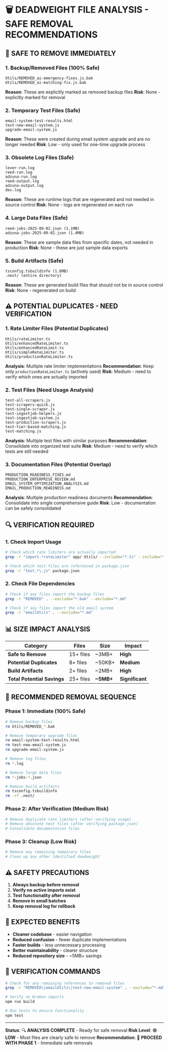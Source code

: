# 🗑️ DEADWEIGHT FILE ANALYSIS - SAFE REMOVAL RECOMMENDATIONS

## 🚨 **SAFE TO REMOVE IMMEDIATELY**

### 1. **Backup/Removed Files (100% Safe)**
```
Utils/REMOVED_ai-emergency-fixes.js.bak
Utils/REMOVED_ai-matching-fix.js.bak
```
**Reason**: These are explicitly marked as removed backup files
**Risk**: None - explicitly marked for removal

### 2. **Temporary Test Files (Safe)**
```
email-system-test-results.html
test-new-email-system.js
upgrade-email-system.js
```
**Reason**: These were created during email system upgrade and are no longer needed
**Risk**: Low - only used for one-time upgrade process

### 3. **Obsolete Log Files (Safe)**
```
lever-run.log
reed-run.log
adzuna-run.log
reed-output.log
adzuna-output.log
dev.log
```
**Reason**: These are runtime logs that are regenerated and not needed in source control
**Risk**: None - logs are regenerated on each run

### 4. **Large Data Files (Safe)**
```
reed-jobs-2025-09-02.json (1.1MB)
adzuna-jobs-2025-09-02.json (1.4MB)
```
**Reason**: These are sample data files from specific dates, not needed in production
**Risk**: None - these are just sample data exports

### 5. **Build Artifacts (Safe)**
```
tsconfig.tsbuildinfo (1.6MB)
.next/ (entire directory)
```
**Reason**: These are generated build files that should not be in source control
**Risk**: None - regenerated on build

## ⚠️ **POTENTIAL DUPLICATES - NEED VERIFICATION**

### 1. **Rate Limiter Files (Potential Duplicates)**
```
Utils/rateLimiter.ts
Utils/enhancedRateLimiter.ts
Utils/enhancedRateLimit.ts
Utils/simpleRateLimiter.ts
Utils/productionRateLimiter.ts
```
**Analysis**: Multiple rate limiter implementations
**Recommendation**: Keep only `productionRateLimiter.ts` (actively used)
**Risk**: Medium - need to verify which ones are actually imported

### 2. **Test Files (Need Usage Analysis)**
```
test-all-scrapers.js
test-scrapers-quick.js
test-single-scraper.js
test-ingestjob-helpers.js
test-ingestjob-system.js
test-production-scrapers.js
test-tier-based-matching.js
test-matching.js
```
**Analysis**: Multiple test files with similar purposes
**Recommendation**: Consolidate into organized test suite
**Risk**: Medium - need to verify which tests are still needed

### 3. **Documentation Files (Potential Overlap)**
```
PRODUCTION_READINESS_FIXES.md
PRODUCTION_ENTERPRISE_REVIEW.md
EMAIL_SYSTEM_OPTIMIZATION_ANALYSIS.md
EMAIL_PRODUCTION_READINESS.md
```
**Analysis**: Multiple production readiness documents
**Recommendation**: Consolidate into single comprehensive guide
**Risk**: Low - documentation can be safely consolidated

## 🔍 **VERIFICATION REQUIRED**

### 1. **Check Import Usage**
```bash
# Check which rate limiters are actually imported
grep -r "import.*rateLimiter" app/ Utils/ --include="*.ts" --include="*.js"

# Check which test files are referenced in package.json
grep -r "test.*\.js" package.json
```

### 2. **Check File Dependencies**
```bash
# Check if any files import the backup files
grep -r "REMOVED" . --exclude="*.bak" --exclude="*.md"

# Check if any files import the old email system
grep -r "emailUtils" . --exclude="*.md"
```

## 📊 **SIZE IMPACT ANALYSIS**

| Category | Files | Size | Impact |
|----------|-------|------|---------|
| **Safe to Remove** | 15+ files | ~3MB+ | **High** |
| **Potential Duplicates** | 8+ files | ~50KB+ | **Medium** |
| **Build Artifacts** | 2+ files | ~2MB+ | **High** |
| **Total Potential Savings** | 25+ files | **~5MB+** | **Significant** |

## 🚀 **RECOMMENDED REMOVAL SEQUENCE**

### **Phase 1: Immediate (100% Safe)**
```bash
# Remove backup files
rm Utils/REMOVED_*.bak

# Remove temporary upgrade files
rm email-system-test-results.html
rm test-new-email-system.js
rm upgrade-email-system.js

# Remove log files
rm *.log

# Remove large data files
rm *-jobs-*.json

# Remove build artifacts
rm tsconfig.tsbuildinfo
rm -rf .next/
```

### **Phase 2: After Verification (Medium Risk)**
```bash
# Remove duplicate rate limiters (after verifying usage)
# Remove obsolete test files (after verifying package.json)
# Consolidate documentation files
```

### **Phase 3: Cleanup (Low Risk)**
```bash
# Remove any remaining temporary files
# Clean up any other identified deadweight
```

## ⚠️ **SAFETY PRECAUTIONS**

1. **Always backup before removal**
2. **Verify no active imports exist**
3. **Test functionality after removal**
4. **Remove in small batches**
5. **Keep removal log for rollback**

## 🎯 **EXPECTED BENEFITS**

- **Cleaner codebase** - easier navigation
- **Reduced confusion** - fewer duplicate implementations
- **Faster builds** - less unnecessary processing
- **Better maintainability** - clearer structure
- **Reduced repository size** - ~5MB+ savings

## 🔧 **VERIFICATION COMMANDS**

```bash
# Check for any remaining references to removed files
grep -r "REMOVED\|emailUtils\|test-new-email-system" . --exclude="*.md"

# Verify no broken imports
npm run build

# Run tests to ensure functionality
npm test
```

---

**Status**: 🔍 **ANALYSIS COMPLETE** - Ready for safe removal
**Risk Level**: 🟢 **LOW** - Most files are clearly safe to remove
**Recommendation**: 🚀 **PROCEED WITH PHASE 1** - Immediate safe removals
